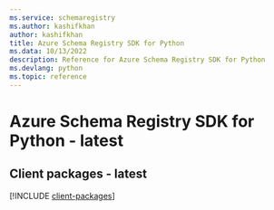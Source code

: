 ```yaml
---
ms.service: schemaregistry
ms.author: kashifkhan
author: kashifkhan
title: Azure Schema Registry SDK for Python
ms.data: 10/13/2022
description: Reference for Azure Schema Registry SDK for Python
ms.devlang: python
ms.topic: reference
---
```

# Azure Schema Registry SDK for Python - latest

## Client packages - latest
[!INCLUDE [client-packages](schema-registry-client-index.md)]